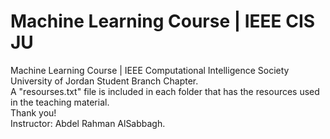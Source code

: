 # Machine Learning Course | IEEE CIS JU
Machine Learning Course | IEEE Computational Intelligence Society University of Jordan Student Branch Chapter.
<br />
A "resourses.txt" file is included in each folder that has the resources used in the teaching material.
<br />
Thank you!
<br />
Instructor: Abdel Rahman AlSabbagh.
